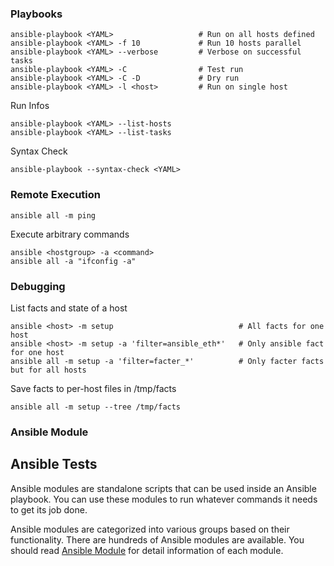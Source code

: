 ### Playbooks

    ansible-playbook <YAML>                   # Run on all hosts defined
    ansible-playbook <YAML> -f 10             # Run 10 hosts parallel
    ansible-playbook <YAML> --verbose         # Verbose on successful tasks
    ansible-playbook <YAML> -C                # Test run
    ansible-playbook <YAML> -C -D             # Dry run
    ansible-playbook <YAML> -l <host>         # Run on single host

Run Infos

    ansible-playbook <YAML> --list-hosts
    ansible-playbook <YAML> --list-tasks

Syntax Check

    ansible-playbook --syntax-check <YAML>

### Remote Execution

    ansible all -m ping

Execute arbitrary commands

    ansible <hostgroup> -a <command>
    ansible all -a "ifconfig -a"

### Debugging

List facts and state of a host

    ansible <host> -m setup                            # All facts for one host
    ansible <host> -m setup -a 'filter=ansible_eth*'   # Only ansible fact for one host
    ansible all -m setup -a 'filter=facter_*'          # Only facter facts but for all hosts

Save facts to per-host files in /tmp/facts

    ansible all -m setup --tree /tmp/facts

<?speakerdeck,dacfbe2fca344ffda3b93a5abcd155c7,Introduction to Ansible?>

### Ansible Module

## Ansible Tests
Ansible modules are standalone scripts that can be used inside an Ansible playbook. You can use these modules to run whatever commands it needs to get its job done.

Ansible modules are categorized into various groups based on their functionality. There are hundreds of Ansible modules are available. You should read [Ansible Module](https://linuxbuz.com/linuxhowto/what-is-ansible-modules-and-how-to-use-it) for detail information of each module.
